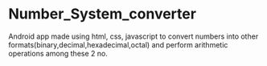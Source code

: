 # Number_System_converter
Android app made using html, css, javascript to convert numbers into other formats(binary,decimal,hexadecimal,octal) and perform arithmetic operations among these 2 no.
